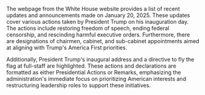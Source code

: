 The webpage from the White House website provides a list of recent updates and announcements made on January 20, 2025. These updates cover various actions taken by President Trump on his inauguration day. The actions include restoring freedom of speech, ending federal censorship, and rescinding harmful executive orders. Furthermore, there are designations of chairmen, cabinet, and sub-cabinet appointments aimed at aligning with Trump's America First priorities.

Additionally, President Trump's inaugural address and a directive to fly the flag at full-staff are highlighted. These actions and declarations are formatted as either Presidential Actions or Remarks, emphasizing the administration's immediate focus on prioritizing American interests and restructuring leadership roles to support these initiatives.